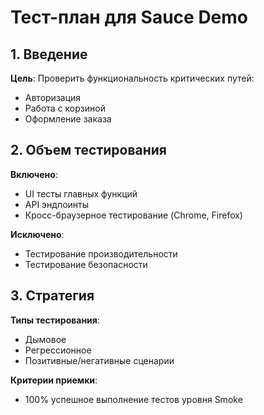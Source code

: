 # Тест-план для Sauce Demo

## 1. Введение
**Цель**: Проверить функциональность критических путей:
- Авторизация
- Работа с корзиной
- Оформление заказа

## 2. Объем тестирования
**Включено**:
- UI тесты главных функций
- API эндпоинты
- Кросс-браузерное тестирование (Chrome, Firefox)

**Исключено**:
- Тестирование производительности
- Тестирование безопасности

## 3. Стратегия
**Типы тестирования**:
- Дымовое
- Регрессионное
- Позитивные/негативные сценарии

**Критерии приемки**:
- 100% успешное выполнение тестов уровня Smoke